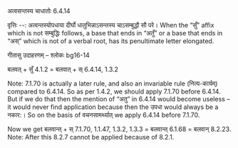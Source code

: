

 अत्वसन्तस्य चाधातोः 6.4.14 


वृत्तिः --: अत्वन्तस्योपधाया दीर्घो धातुभिन्नाऽसन्तस्य चाऽसम्बुद्धौ सौ परे। When the “सुँ” affix which is not सम्बुद्धिः follows, a base that ends in “अतुँ” or a base that ends in “अस्” which is not of a verbal root, has its penultimate letter elongated. 


गीतासु उदाहरणम् – श्लोकः bg16-14 


बलवत् + सुँ 4.1.2 = बलवात् + स् 6.4.14, 1.3.2 

Note: 7.1.70 is actually a later rule, and also an invariable rule (नित्य-कार्यम्) compared to 6.4.14. So as per 1.4.2, we should apply 7.1.70 before 6.4.14. But if we do that then the mention of “अतु” in 6.4.14 would become useless – it would never find application because then the उपधा would always be a नकार:। So on the basis of वचनसामर्थ्यात् we apply 6.4.14 before 7.1.70. 

Now we get बलवान्त् + स् 7.1.70, 1.1.47, 1.3.2, 1.3.3 = बलवान्त् 6.1.68 = बलवान् 8.2.23. Note: After this 8.2.7 cannot be applied because of 8.2.1. 


